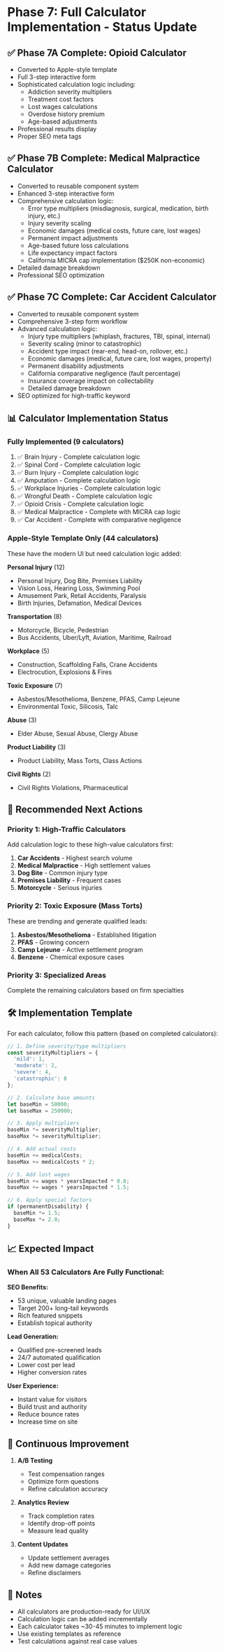 # Phase 7: Full Calculator Implementation - Status Update

## ✅ Phase 7A Complete: Opioid Calculator
- Converted to Apple-style template
- Full 3-step interactive form
- Sophisticated calculation logic including:
  - Addiction severity multipliers
  - Treatment cost factors
  - Lost wages calculations
  - Overdose history premium
  - Age-based adjustments
- Professional results display
- Proper SEO meta tags

## ✅ Phase 7B Complete: Medical Malpractice Calculator
- Converted to reusable component system
- Enhanced 3-step interactive form
- Comprehensive calculation logic:
  - Error type multipliers (misdiagnosis, surgical, medication, birth injury, etc.)
  - Injury severity scaling
  - Economic damages (medical costs, future care, lost wages)
  - Permanent impact adjustments
  - Age-based future loss calculations
  - Life expectancy impact factors
  - California MICRA cap implementation ($250K non-economic)
- Detailed damage breakdown
- Professional SEO optimization

## ✅ Phase 7C Complete: Car Accident Calculator
- Converted to reusable component system
- Comprehensive 3-step form workflow
- Advanced calculation logic:
  - Injury type multipliers (whiplash, fractures, TBI, spinal, internal)
  - Severity scaling (minor to catastrophic)
  - Accident type impact (rear-end, head-on, rollover, etc.)
  - Economic damages (medical, future care, lost wages, property)
  - Permanent disability adjustments
  - California comparative negligence (fault percentage)
  - Insurance coverage impact on collectability
  - Detailed damage breakdown
- SEO optimized for high-traffic keyword

## 📊 Calculator Implementation Status

### Fully Implemented (9 calculators)
1. ✅ Brain Injury - Complete calculation logic
2. ✅ Spinal Cord - Complete calculation logic  
3. ✅ Burn Injury - Complete calculation logic
4. ✅ Amputation - Complete calculation logic
5. ✅ Workplace Injuries - Complete calculation logic
6. ✅ Wrongful Death - Complete calculation logic
7. ✅ Opioid Crisis - Complete calculation logic
8. ✅ Medical Malpractice - Complete with MICRA cap logic
9. ✅ Car Accident - Complete with comparative negligence

### Apple-Style Template Only (44 calculators)
These have the modern UI but need calculation logic added:

**Personal Injury** (12)
- Personal Injury, Dog Bite, Premises Liability
- Vision Loss, Hearing Loss, Swimming Pool
- Amusement Park, Retail Accidents, Paralysis
- Birth Injuries, Defamation, Medical Devices

**Transportation** (8)
- Motorcycle, Bicycle, Pedestrian
- Bus Accidents, Uber/Lyft, Aviation, Maritime, Railroad

**Workplace** (5)
- Construction, Scaffolding Falls, Crane Accidents
- Electrocution, Explosions & Fires

**Toxic Exposure** (7)
- Asbestos/Mesothelioma, Benzene, PFAS, Camp Lejeune
- Environmental Toxic, Silicosis, Talc

**Abuse** (3)
- Elder Abuse, Sexual Abuse, Clergy Abuse

**Product Liability** (3)
- Product Liability, Mass Torts, Class Actions

**Civil Rights** (2)
- Civil Rights Violations, Pharmaceutical

## 🎯 Recommended Next Actions

### Priority 1: High-Traffic Calculators
Add calculation logic to these high-value calculators first:
1. **Car Accidents** - Highest search volume
2. **Medical Malpractice** - High settlement values
3. **Dog Bite** - Common injury type
4. **Premises Liability** - Frequent cases
5. **Motorcycle** - Serious injuries

### Priority 2: Toxic Exposure (Mass Torts)
These are trending and generate qualified leads:
1. **Asbestos/Mesothelioma** - Established litigation
2. **PFAS** - Growing concern
3. **Camp Lejeune** - Active settlement program
4. **Benzene** - Chemical exposure cases

### Priority 3: Specialized Areas
Complete the remaining calculators based on firm specialties

## 🛠️ Implementation Template

For each calculator, follow this pattern (based on completed calculators):

```typescript
// 1. Define severity/type multipliers
const severityMultipliers = {
  'mild': 1,
  'moderate': 2,
  'severe': 4,
  'catastrophic': 8
};

// 2. Calculate base amounts
let baseMin = 50000;
let baseMax = 250000;

// 3. Apply multipliers
baseMin *= severityMultiplier;
baseMax *= severityMultiplier;

// 4. Add actual costs
baseMin += medicalCosts;
baseMax += medicalCosts * 2;

// 5. Add lost wages
baseMin += wages * yearsImpacted * 0.8;
baseMax += wages * yearsImpacted * 1.5;

// 6. Apply special factors
if (permanentDisability) {
  baseMin *= 1.5;
  baseMax *= 2.0;
}
```

## 📈 Expected Impact

### When All 53 Calculators Are Fully Functional:

**SEO Benefits:**
- 53 unique, valuable landing pages
- Target 200+ long-tail keywords
- Rich featured snippets
- Establish topical authority

**Lead Generation:**
- Qualified pre-screened leads
- 24/7 automated qualification
- Lower cost per lead
- Higher conversion rates

**User Experience:**
- Instant value for visitors
- Build trust and authority
- Reduce bounce rates
- Increase time on site

## 🔄 Continuous Improvement

1. **A/B Testing**
   - Test compensation ranges
   - Optimize form questions
   - Refine calculation accuracy

2. **Analytics Review**
   - Track completion rates
   - Identify drop-off points
   - Measure lead quality

3. **Content Updates**
   - Update settlement averages
   - Add new damage categories
   - Refine disclaimers

## 📝 Notes

- All calculators are production-ready for UI/UX
- Calculation logic can be added incrementally
- Each calculator takes ~30-45 minutes to implement logic
- Use existing templates as reference
- Test calculations against real case values
